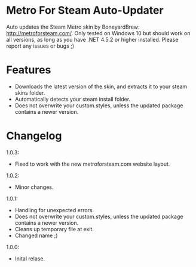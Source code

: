 # Metro For Steam Auto-Updater
Auto updates the Steam Metro skin by BoneyardBrew: http://metroforsteam.com/.
Only tested on Windows 10 but should work on all versions, as long as you have .NET 4.5.2 or higher installed.
Please report any issues or bugs ;)

# Features
- Downloads the latest version of the skin, and extracts it to your steam skins folder.
- Automatically detects your steam install folder.
- Does not overwrite your custom.styles, unless the updated package contains a newer version.

# Changelog
1.0.3:
- Fixed to work with the new metroforsteam.com website layout.

1.0.2:
- Minor changes.

1.0.1:
- Handling for unexpected errors.
- Does not overwrite your custom.styles, unless the updated package contains a newer version.
- Cleans up temporary file at exit.
- Changed name ;)

1.0.0:
- Inital relase.
